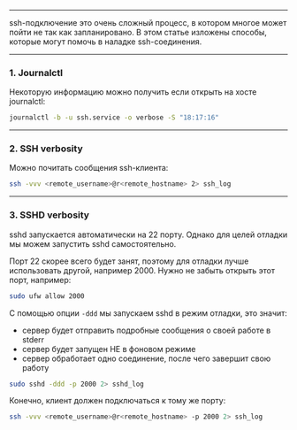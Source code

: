 ___
ssh-подключение это очень сложный процесс, в котором многое может пойти не так как запланировано. В этом статье изложены способы, которые могут помочь в наладке ssh-соединения.

___
### 1. Journalctl

Некоторую информацию можно получить если открыть на хосте journalctl:
```bash
journalctl -b -u ssh.service -o verbose -S "18:17:16"
```

___
### 2. SSH verbosity

Можно почитать сообщения ssh-клиента:
```bash
ssh -vvv <remote_username>@r<remote_hostname> 2> ssh_log
```

___
### 3.  SSHD verbosity

sshd запускаетcя  автоматически на 22 порту. Однако для целей отладки мы можем запустить sshd самостоятельно.

Порт 22 скорее всего будет занят, поэтому для отладки лучше использовать другой, например 2000. Нужно не забыть открыть этот порт, например: 
```bash
sudo ufw allow 2000
```

С помощью опции `-ddd` мы запускаем sshd в режим отладки, это значит:
- сервер будет отправить подробные сообщения о своей работе в stderr
- сервер будет запущен НЕ в фоновом режиме
- сервер обработает одно соединение, после чего завершит свою работу
```bash
sudo sshd -ddd -p 2000 2> sshd_log
```

Конечно, клиент должен подключаться к тому же порту:
```bash
ssh -vvv <remote_username>@r<remote_hostname> -p 2000 2> ssh_log
```
